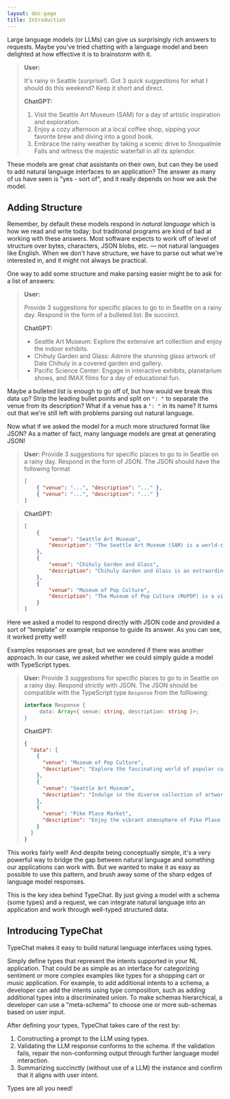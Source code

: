 ```yaml
---
layout: doc-page
title: Introduction
---
```


Large language models (or LLMs) can give us surprisingly rich answers to requests.
Maybe you've tried chatting with a language model and been delighted at how effective it is to brainstorm with it.

> **User:**
>
> It's rainy in Seattle (surprise!). Got 3 quick suggestions for what I should do this weekend? Keep it short and direct.
> 
> **ChatGPT:**
>
> 1. Visit the Seattle Art Museum (SAM) for a day of artistic inspiration and exploration.
> 2. Enjoy a cozy afternoon at a local coffee shop, sipping your favorite brew and diving into a good book.
> 3. Embrace the rainy weather by taking a scenic drive to Snoqualmie Falls and witness the majestic waterfall in all its splendor.

These models are great chat assistants on their own, but can they be used to add natural language interfaces to an application?
The answer as many of us have seen is "yes - sort of", and it really depends on how we ask the model.

## Adding Structure

Remember, by default these models respond in *natural language* which is how we read and write today;
but traditional programs are kind of bad at working with these answers.
Most software expects to work off of level of structure over bytes, characters, JSON blobs, etc. &mdash; not natural languages like English.
When we don't have structure, we have to parse out what we're interested in, and it might not always be practical.

One way to add some structure and make parsing easier might be to ask for a list of answers:

> **User:**
>
> Provide 3 suggestions for specific places to go to in Seattle on a rainy day.
> Respond in the form of a bulleted list.
> Be succinct.
> 
> **ChatGPT:**
>
> - Seattle Art Museum: Explore the extensive art collection and enjoy the indoor exhibits.
> - Chihuly Garden and Glass: Admire the stunning glass artwork of Dale Chihuly in a covered garden and gallery.
> - Pacific Science Center: Engage in interactive exhibits, planetarium shows, and IMAX films for a day of educational fun.

Maybe a bulleted list is enough to go off of, but how would we break this data up?
Strip the leading bullet points and split on `": "` to separate the venue from its description?
What if a venue has a `": "` in its name?
It turns out that we're still left with problems parsing out natural language.

Now what if we asked the model for a much more structured format like JSON?
As a matter of fact, many language models are great at generating JSON!

> **User:**
> Provide 3 suggestions for specific places to go to in Seattle on a rainy day. Respond in the form of JSON. The JSON should have the following format
> 
> ```json
> [
>     { "venue": "...", "description": "..." },
>     { "venue": "...", "description": "..." }
> ]
> ```

> **ChatGPT:**
> ```json
> [
>     {
>         "venue": "Seattle Art Museum",
>         "description": "The Seattle Art Museum (SAM) is a world-class museum with a diverse collection of art from around the globe. It offers a great indoor activity for a rainy day, allowing you to explore various art exhibitions and displays, including contemporary art, African and Oceanic art, and European painting and sculpture."
>     },
>     {
>         "venue": "Chihuly Garden and Glass",
>         "description": "Chihuly Garden and Glass is an extraordinary exhibition showcasing the breathtaking glass artwork of Dale Chihuly. Located at the Seattle Center, this indoor attraction offers a mesmerizing experience as you wander through vibrant glass sculptures and installations. The beautiful interplay of light and color will captivate your senses, making it a perfect rainy day destination."
>     },
>     {
>         "venue": "Museum of Pop Culture",
>         "description": "The Museum of Pop Culture (MoPOP) is a vibrant museum dedicated to contemporary pop culture, music, science fiction, and more. It features engaging exhibits that celebrate music icons, explore science fiction themes, and delve into the world of video games. Whether you're a fan of music, movies, or pop culture in general, MoPOP offers an immersive and entertaining experience, making it an ideal choice on a rainy day."
>     }
> ]
> ```

Here we asked a model to respond directly with JSON code and provided a sort of "template" or example response to guide its answer.
As you can see, it worked pretty well!

Examples responses are great, but we wondered if there was another approach.
In our case, we asked whether we could simply guide a model with TypeScript types.

> **User:**
> Provide 3 suggestions for specific places to go to in Seattle on a rainy day. Respond strictly with JSON. The JSON should be compatible with the TypeScript type `Response` from the folllowing:
>
> ```ts
> interface Response {
>      data: Array<{ venue: string, description: string }>;
> }
> ```
>
> **ChatGPT:**
> ```json
> {
>   "data": [
>     {
>       "venue": "Museum of Pop Culture",
>       "description": "Explore the fascinating world of popular culture through interactive exhibits, music memorabilia, and multimedia displays at the Museum of Pop Culture."
>     },
>     {
>       "venue": "Seattle Art Museum",
>       "description": "Indulge in the diverse collection of artworks from around the world at the Seattle Art Museum, featuring both contemporary and classical pieces."
>     },
>     {
>       "venue": "Pike Place Market",
>       "description": "Enjoy the vibrant atmosphere of Pike Place Market, where you can wander through covered stalls offering fresh produce, crafts, and delicious food from local vendors."
>     }
>   ]
> }
> ```

This works fairly well!
And despite being conceptually simple, it's a very powerful way to bridge the gap between natural language and something our applications can work with.
But we wanted to make it as easy as possible to use this pattern, and brush away some of the sharp edges of language model responses.

This is the key idea behind TypeChat.
By just giving a model with a schema (some types) and a request, we can integrate natural language into an application and work through well-typed structured data.

## Introducing TypeChat

TypeChat makes it easy to build natural language interfaces using types.

Simply define types that represent the intents supported in your NL application. That could be as simple as an interface for categorizing sentiment or more complex examples like types for a shopping cart or music application. For example, to add additional intents to a schema, a developer can add the intents using type composition, such as adding additional types into a discriminated union. To make schemas hierarchical, a developer can use a "meta-schema" to choose one or more sub-schemas based on user input.

After defining your types, TypeChat takes care of the rest by:

1. Constructing a prompt to the LLM using types.
2. Validating the LLM response conforms to the schema. If the validation fails, repair the non-conforming output through further language model interaction.
3. Summarizing succinctly (without use of a LLM) the instance and confirm that it aligns with user intent.

Types are all you need!